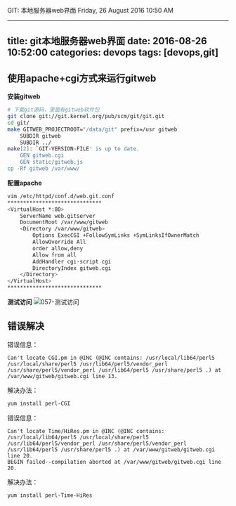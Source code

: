 GIT: 本地服务器web界面
Friday, 26 August 2016
10:50 AM
 
---
title: git本地服务器web界面
date: 2016-08-26 10:52:00
categories: devops
tags: [devops,git]
---
## 使用apache+cgi方式来运行gitweb
**安装gitweb**
``` bash
# 下载git源码，里面有gitweb软件包
git clone git://git.kernel.org/pub/scm/git/git.git
cd git/
make GITWEB_PROJECTROOT="/data/git" prefix=/usr gitweb     
    SUBDIR gitweb
    SUBDIR ../
make[2]: `GIT-VERSION-FILE' is up to date.
    GEN gitweb.cgi
    GEN static/gitweb.js
cp -Rf gitweb /var/www/
```
 
<!--more-->
 
**配置apache**
``` bash
vim /etc/httpd/conf.d/web.git.conf
******************************
<VirtualHost *:80>
    ServerName web.gitserver
    DocumentRoot /var/www/gitweb
    <Directory /var/www/gitweb>
        Options ExecCGI +FollowSymLinks +SymLinksIfOwnerMatch
        AllowOverride All
        order allow,deny
        Allow from all
        AddHandler cgi-script cgi
        DirectoryIndex gitweb.cgi
    </Directory>
</VirtualHost>
******************************
```
 
**测试访问**
![057-测试访问](http://blog.xiao5tech.com/uploads/057.png)

 
## 错误解决
错误信息：
```
Can't locate CGI.pm in @INC (@INC contains: /usr/local/lib64/perl5 /usr/local/share/perl5 /usr/lib64/perl5/vendor_perl /usr/share/perl5/vendor_perl /usr/lib64/perl5 /usr/share/perl5 .) at /var/www/gitweb/gitweb.cgi line 13.
```
 
解决办法：
``` bash
yum install perl-CGI
```
 
错误信息：
```
Can't locate Time/HiRes.pm in @INC (@INC contains: /usr/local/lib64/perl5 /usr/local/share/perl5 /usr/lib64/perl5/vendor_perl /usr/share/perl5/vendor_perl /usr/lib64/perl5 /usr/share/perl5 .) at /var/www/gitweb/gitweb.cgi line 20.
BEGIN failed--compilation aborted at /var/www/gitweb/gitweb.cgi line 20.
```
 
解决办法：
``` bash
yum install perl-Time-HiRes
```
